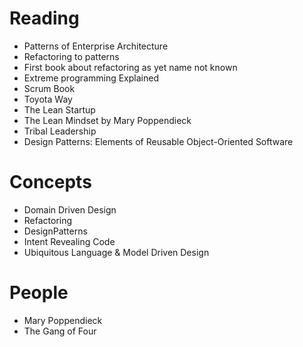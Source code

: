 # Reading
- Patterns of Enterprise Architecture
- Refactoring to patterns
- First book about refactoring as yet name not known
- Extreme programming Explained
- Scrum Book
- Toyota Way
- The Lean Startup
- The Lean Mindset by Mary Poppendieck
- Tribal Leadership
- Design Patterns: Elements of Reusable Object-Oriented Software


# Concepts
- Domain Driven Design
- Refactoring
- DesignPatterns
- Intent Revealing Code
- Ubiquitous Language & Model Driven Design

# People
- Mary Poppendieck
- The Gang of Four